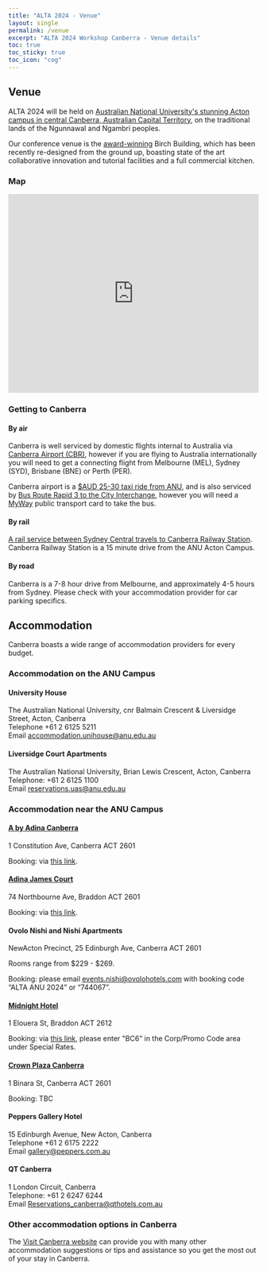 ```yaml
---
title: "ALTA 2024 - Venue"
layout: single
permalink: /venue
excerpt: "ALTA 2024 Workshop Canberra - Venue details"
toc: true
toc_sticky: true
toc_icon: "cog"
---
```


## Venue

ALTA 2024 will be held on [Australian National University's stunning Acton campus in central Canberra, Australian Capital Territory](https://www.anu.edu.au/about/campuses-facilities/acton-campus), on the traditional lands of the Ngunnawal and Ngambri peoples. 

Our conference venue is the [award-winning](https://www.hassellstudio.com/news-event/anu-birch-wins-australian-architecture-awards-for-education-and-heritage) Birch Building, which has been recently re-designed from the ground up, boasting state of the art collaborative innovation and tutorial facilities and a full commercial kitchen. 

### Map 

<iframe src="https://www.google.com/maps/embed?pb=!1m18!1m12!1m3!1d13029.147037942896!2d149.1097112278821!3d-35.27399597272134!2m3!1f0!2f0!3f0!3m2!1i1024!2i768!4f13.1!3m3!1m2!1s0x6b164d5b1f459b2d%3A0x6ea6a696a4578cef!2s35%20Science%20Rd%2C%20Acton%20ACT%202601!5e0!3m2!1sen!2sau!4v1712750627138!5m2!1sen!2sau" width="100%" height="400px" style="border:0;" allowfullscreen="" loading="lazy" referrerpolicy="no-referrer-when-downgrade"></iframe>

### Getting to Canberra

#### By air

Canberra is well serviced by domestic flights internal to Australia via [Canberra Airport (CBR)](https://www.canberraairport.com.au/), however if you are flying to Australia internationally you will need to get a connecting flight from Melbourne (MEL), Sydney (SYD), Brisbane (BNE) or Perth (PER). 

Canberra airport is a [$AUD 25-30 taxi ride from ANU](https://www.canberraairport.com.au/transport/taxis), and is also serviced by [Bus Route Rapid 3 to the City Interchange](https://www.canberraairport.com.au/transport/public-transport-and-shuttle-services), however you will need a [MyWay](https://www.transport.act.gov.au/tickets-and-myway) public transport card to take the bus. 

#### By rail 

[A rail service between Sydney Central travels to Canberra Railway Station](https://transportnsw.info/stop?q=10155022#/). Canberra Railway Station is a 15 minute drive from the ANU Acton Campus. 

#### By road 

Canberra is a 7-8 hour drive from Melbourne, and approximately 4-5 hours from Sydney. Please check with your accommodation provider for car parking specifics. 

## Accommodation 

Canberra boasts a wide range of accommodation providers for every budget. 

### Accommodation on the ANU Campus

#### University House
The Australian National University, cnr Balmain Crescent & Liversidge Street, Acton, Canberra  
Telephone +61 2  6125 5211  
Email accommodation.unihouse@anu.edu.au

#### Liversidge Court Apartments
The Australian National University, Brian Lewis Crescent, Acton, Canberra  
Telephone: +61 2 6125 1100  
Email reservations.uas@anu.edu.au

### Accommodation near the ANU Campus

#### [A by Adina Canberra](https://reservations.tfehotels.com/?adult=1&arrive=2024-12-02&chain=14687&child=0&config=CORPNP_SBE&configcode=CORPNP_SBE&currency=AUD&depart=2024-12-04&hotel=31228&level=hotel&locale=en-US&productcurrency=AUD&promo=ALTAWORKSHOP1224&rooms=1&theme=ABASBE&themecode=ABASBE)
1 Constitution Ave, Canberra ACT 2601

Booking: via [this link](https://reservations.tfehotels.com/?adult=1&arrive=2024-12-02&chain=14687&child=0&config=CORPNP_SBE&configcode=CORPNP_SBE&currency=AUD&depart=2024-12-04&hotel=31228&level=hotel&locale=en-US&productcurrency=AUD&promo=ALTAWORKSHOP1224&rooms=1&theme=ABASBE&themecode=ABASBE).

#### [Adina James Court](https://reservations.tfehotels.com/?adult=1&arrive=2024-12-02&chain=14687&child=0&config=CORPNP_SBE&configcode=CORPNP_SBE&currency=AUD&depart=2024-12-04&hotel=58450&level=hotel&locale=en-US&productcurrency=AUD&promo=ALTAWORKSHOP1224&rooms=1&theme=ADISBE&themecode=ADISBE)
74 Northbourne Ave, Braddon ACT 2601

Booking: via [this link](https://reservations.tfehotels.com/?adult=1&arrive=2024-12-02&chain=14687&child=0&config=CORPNP_SBE&configcode=CORPNP_SBE&currency=AUD&depart=2024-12-04&hotel=58450&level=hotel&locale=en-US&productcurrency=AUD&promo=ALTAWORKSHOP1224&rooms=1&theme=ADISBE&themecode=ADISBE).

#### Ovolo Nishi and Nishi Apartments
NewActon Precinct, 25 Edinburgh Ave, Canberra ACT 2601

Rooms range from $229 - $269.

Booking: please email events.nishi@ovolohotels.com with booking code “ALTA ANU 2024” or “744067”.

#### [Midnight Hotel](https://www.marriott.com/en-us/hotels/cbrak-midnight-hotel-autograph-collection/overview/)
1 Elouera St, Braddon ACT 2612

Booking: via [this link](https://www.marriott.com/en-us/hotels/cbrak-midnight-hotel-autograph-collection/overview/), please enter "BC6” in the Corp/Promo Code area under Special Rates.

#### [Crown Plaza Canberra](https://canberra.crowneplaza.com/)
1 Binara St, Canberra ACT 2601

Booking: TBC

#### Peppers Gallery Hotel

15 Edinburgh Avenue, New Acton, Canberra  
Telephone +61 2 6175 2222  
Email gallery@peppers.com.au

#### QT Canberra

1 London Circuit, Canberra  
Telephone: +61 2 6247 6244  
Email Reservations_canberra@qthotels.com.au


### Other accommodation options in Canberra

The [Visit Canberra website](http://visitcanberra.com.au/accommodation/find) can provide you with many other accommodation suggestions or tips and assistance so you get the most out of your stay in Canberra.
